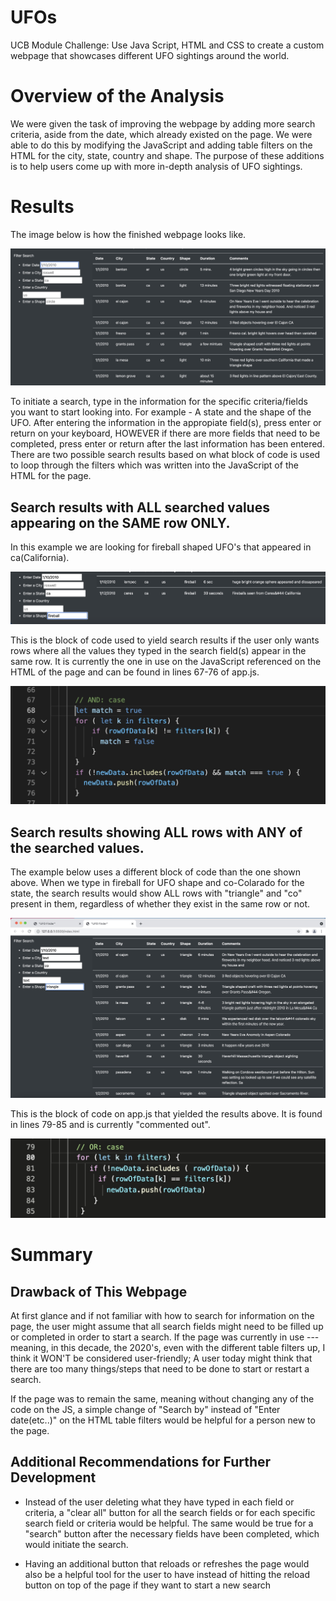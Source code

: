 # UFOs
UCB Module Challenge: Use Java Script, HTML and CSS to create a custom webpage that showcases different UFO sightings around the world.

# Overview of the Analysis

We were given the task of improving the webpage by adding more search criteria, aside from the date, which already existed on the page. We were able to do this by modifying the JavaScript and adding table filters on the HTML for the city, state, country and shape. The purpose of these additions is to help users come up with more in-depth analysis of UFO sightings. 

# Results

The image below is how the finished webpage looks like. 

![UFO_sightings](resources/ufo_sightings.png)

To initiate a search, type in the information for the specific criteria/fields you want to start looking into. For example - A state and the shape of the UFO. After entering the information in the appropiate field(s), press enter or return on your keyboard, HOWEVER if there are more fields that need to be completed, press enter or return after the last information has been entered. There are two possible search results based on what block of code is used to loop through the filters which was written into the JavaScript of the HTML for the page.

## Search results with ALL searched values appearing on the SAME row ONLY.

 In this example we are looking for fireball shaped UFO's that appeared in ca(California).

![Fireballs_in_California](resources/ca_fireballs.png)

This is the block of code used to yield search results if the user only wants rows where all the values they typed in the search field(s) appear in the same row. It is currently the one in use on the JavaScript referenced on the HTML of the page and can be found in lines 67-76 of app.js.     

![And_Case_Filter](resources/and_case.png)

## Search results showing ALL rows with ANY of the searched values.

The example below uses a different block of code than the one shown above. When we type in fireball for UFO shape and co-Colarado for the state, the search results would show ALL rows with "triangle" and "co" present in them, regardless of whether they exist in the same row or not.

![Triangles_or_Colorado](resources/co_triangles.png)

This is the block of code on app.js that yielded the results above. It is found in lines 79-85 and is currently "commented out".

![Or_Case_Filter](resources/or_case.png)

# Summary

## Drawback of This Webpage
At first glance and if not familiar with how to search for information on the page, the user might assume that all search fields might need to be filled up or completed in order to start a search. If the page was currently in use ---meaning, in this decade, the 2020's, even with the different table filters up, I think it WON'T be considered user-friendly; A user today might think that there are too many things/steps that need to be done to start or restart a search.

If the page was to remain the same, meaning without changing any of the code on the JS, a simple change of "Search by" instead of "Enter date(etc..)" on the HTML table filters would be helpful for a person new to the page. 

## Additional Recommendations for Further Development

* Instead of the user deleting what they have typed in each field or criteria, a "clear all" button for all the search fields or for each specific search field or criteria would be helpful. The same would be true for a "search" button after the necessary fields have been completed, which would initiate the search.
  
* Having an additional button that reloads or refreshes the page would also be a helpful tool for the user to have instead of hitting the reload button on top of the page if they want to start a new search
